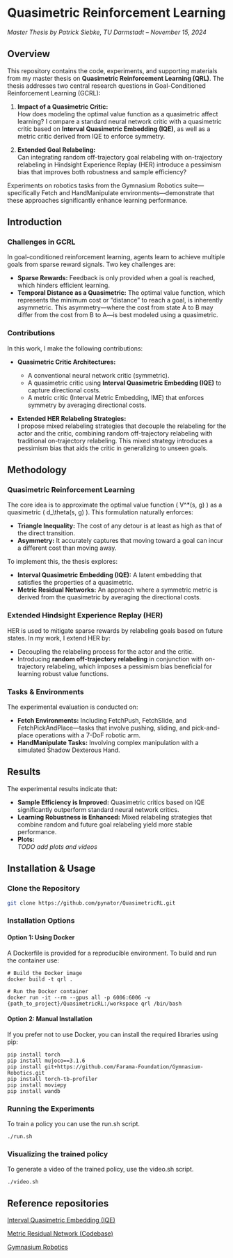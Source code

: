 # Quasimetric Reinforcement Learning

*Master Thesis by Patrick Siebke, TU Darmstadt – November 15, 2024*

## Overview
This repository contains the code, experiments, and supporting materials from my master thesis on **Quasimetric Reinforcement Learning (QRL)**. The thesis addresses two central research questions in Goal-Conditioned Reinforcement Learning (GCRL):

1. **Impact of a Quasimetric Critic:**  
   How does modeling the optimal value function as a quasimetric affect learning? I compare a standard neural network critic with a quasimetric critic based on **Interval Quasimetric Embedding (IQE)**, as well as a metric critic derived from IQE to enforce symmetry.

2. **Extended Goal Relabeling:**  
   Can integrating random off-trajectory goal relabeling with on-trajectory relabeling in Hindsight Experience Replay (HER) introduce a pessimism bias that improves both robustness and sample efficiency?

Experiments on robotics tasks from the Gymnasium Robotics suite—specifically Fetch and HandManipulate environments—demonstrate that these approaches significantly enhance learning performance.

## Introduction
### Challenges in GCRL
In goal-conditioned reinforcement learning, agents learn to achieve multiple goals from sparse reward signals. Two key challenges are:

- **Sparse Rewards:** Feedback is only provided when a goal is reached, which hinders efficient learning.
- **Temporal Distance as a Quasimetric:** The optimal value function, which represents the minimum cost or “distance” to reach a goal, is inherently asymmetric. This asymmetry—where the cost from state A to B may differ from the cost from B to A—is best modeled using a quasimetric.

### Contributions
In this work, I make the following contributions:
- **Quasimetric Critic Architectures:**  
  - A conventional neural network critic (symmetric).
  - A quasimetric critic using **Interval Quasimetric Embedding (IQE)** to capture directional costs.
  - A metric critic (Interval Metric Embedding, IME) that enforces symmetry by averaging directional costs.
  
- **Extended HER Relabeling Strategies:**  
  I propose mixed relabeling strategies that decouple the relabeling for the actor and the critic, combining random off-trajectory relabeling with traditional on-trajectory relabeling. This mixed strategy introduces a pessimism bias that aids the critic in generalizing to unseen goals.

## Methodology
### Quasimetric Reinforcement Learning
The core idea is to approximate the optimal value function \( V^*(s, g) \) as a quasimetric \( d_\theta(s, g) \). This formulation naturally enforces:
- **Triangle Inequality:** The cost of any detour is at least as high as that of the direct transition.
- **Asymmetry:** It accurately captures that moving toward a goal can incur a different cost than moving away.

To implement this, the thesis explores:
- **Interval Quasimetric Embedding (IQE):** A latent embedding that satisfies the properties of a quasimetric.
- **Metric Residual Networks:** An approach where a symmetric metric is derived from the quasimetric by averaging the directional costs.

### Extended Hindsight Experience Replay (HER)
HER is used to mitigate sparse rewards by relabeling goals based on future states. In my work, I extend HER by:
- Decoupling the relabeling process for the actor and the critic.
- Introducing **random off-trajectory relabeling** in conjunction with on-trajectory relabeling, which imposes a pessimism bias beneficial for learning robust value functions.

### Tasks & Environments
The experimental evaluation is conducted on:
- **Fetch Environments:** Including FetchPush, FetchSlide, and FetchPickAndPlace—tasks that involve pushing, sliding, and pick-and-place operations with a 7-DoF robotic arm.
- **HandManipulate Tasks:** Involving complex manipulation with a simulated Shadow Dexterous Hand.

## Results
The experimental results indicate that:
- **Sample Efficiency is Improved:** Quasimetric critics based on IQE significantly outperform standard neural network critics.
- **Learning Robustness is Enhanced:** Mixed relabeling strategies that combine random and future goal relabeling yield more stable performance.
- **Plots:**  
  *TODO add plots and videos*

## Installation & Usage

### Clone the Repository
```sh
git clone https://github.com/pynator/QuasimetricRL.git
```

### Installation Options

#### Option 1: Using Docker
A Dockerfile is provided for a reproducible environment. To build and run the container use:

```
# Build the Docker image
docker build -t qrl .

# Run the Docker container
docker run -it --rm --gpus all -p 6006:6006 -v {path_to_project}/QuasimetricRL:/workspace qrl /bin/bash
```

#### Option 2: Manual Installation
If you prefer not to use Docker, you can install the required libraries using pip:

```
pip install torch
pip install mujoco==3.1.6
pip install git+https://github.com/Farama-Foundation/Gymnasium-Robotics.git
pip install torch-tb-profiler
pip install moviepy
pip install wandb
```

### Running the Experiments
To train a policy you can use the run.sh script.
```
./run.sh
```


### Visualizing the trained policy
To generate a video of the trained policy, use the video.sh script.
```
./video.sh
```

## Reference repositories
[Interval Quasimetric Embedding (IQE)](https://arxiv.org/abs/2211.15120)

[Metric Residual Network (Codebase)](https://arxiv.org/abs/2208.08133)

[Gymnasium Robotics](https://robotics.farama.org/index.html)